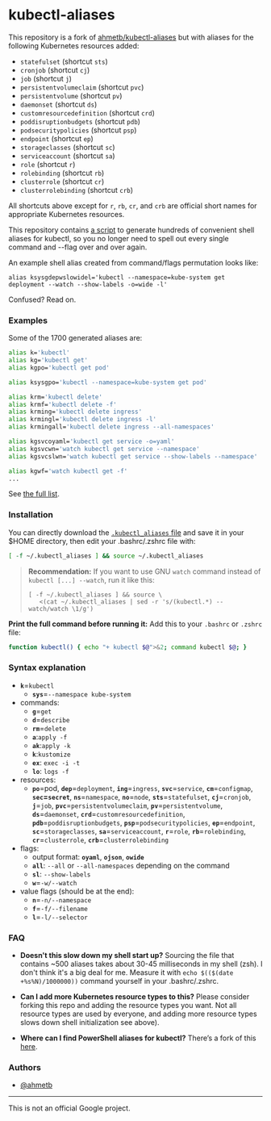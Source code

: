 # kubectl-aliases

This repository is a fork of [ahmetb/kubectl-aliases](https://github.com/ahmetb/kubectl-aliases) but with aliases for
the following Kubernetes resources added:

- `statefulset` (shortcut `sts`)
- `cronjob` (shortcut `cj`)
- `job` (shortcut `j`)
- `persistentvolumeclaim` (shortcut `pvc`)
- `persistentvolume` (shortcut `pv`)
- `daemonset` (shortcut `ds`)
- `customresourcedefinition` (shortcut `crd`)
- `poddisruptionbudgets` (shortcut `pdb`)
- `podsecuritypolicies` (shortcut `psp`)
- `endpoint` (shortcut `ep`)
- `storageclasses` (shortcut `sc`)
- `serviceaccount` (shortcut `sa`)
- `role` (shortcut `r`)
- `rolebinding` (shortcut `rb`)
- `clusterrole` (shortcut `cr`)
- `clusterrolebinding` (shortcut `crb`)

All shortcuts above except for `r`, `rb`, `cr`, and `crb` are official short names for appropriate Kubernetes 
resources.

This repository contains [a script](generate_aliases.py) to generate hundreds of
convenient shell aliases for kubectl, so you no longer need to spell out every single
command and --flag over and over again.

An example shell alias created from command/flags permutation looks like:

    alias ksysgdepwslowidel='kubectl --namespace=kube-system get deployment --watch --show-labels -o=wide -l'

Confused? Read on.

### Examples

Some of the 1700 generated aliases are:

```sh
alias k='kubectl'
alias kg='kubectl get'
alias kgpo='kubectl get pod'

alias ksysgpo='kubectl --namespace=kube-system get pod'

alias krm='kubectl delete'
alias krmf='kubectl delete -f'
alias krming='kubectl delete ingress'
alias krmingl='kubectl delete ingress -l'
alias krmingall='kubectl delete ingress --all-namespaces'

alias kgsvcoyaml='kubectl get service -o=yaml'
alias kgsvcwn='watch kubectl get service --namespace'
alias kgsvcslwn='watch kubectl get service --show-labels --namespace'

alias kgwf='watch kubectl get -f'
...
```

See [the full list](.kubectl_aliases).

### Installation

You can directly download the [`.kubectl_aliases` file](https://rawgit.com/ahmetb/kubectl-alias/master/.kubectl_aliases)
and save it in your $HOME directory, then edit your .bashrc/.zshrc file with:

```sh
[ -f ~/.kubectl_aliases ] && source ~/.kubectl_aliases
```

> **Recommendation:** If you want to use GNU `watch`  command instead of
> `kubectl [...] --watch`, run it like this:
>
>     [ -f ~/.kubectl_aliases ] && source \
>        <(cat ~/.kubectl_aliases | sed -r 's/(kubectl.*) --watch/watch \1/g')

**Print the full command before running it:** Add this to your `.bashrc` or
`.zshrc` file:

```sh
function kubectl() { echo "+ kubectl $@">&2; command kubectl $@; }
```

### Syntax explanation

* **`k`**=`kubectl`
  * **`sys`**=`--namespace kube-system`
* commands:
  * **`g`**=`get`
  * **`d`**=`describe`
  * **`rm`**=`delete`
  * **`a`**:`apply -f`
  * **`ak`**:`apply -k`
  * **`k`**:`kustomize`
  * **`ex`**: `exec -i -t`
  * **`lo`**: `logs -f`
* resources:
  * **`po`**=pod, **`dep`**=`deployment`, **`ing`**=`ingress`, **`svc`**=`service`, **`cm`**=`configmap`,
    **`sec`=`secret`**, **`ns`**=`namespace`, **`no`**=`node`, **`sts`**=`statefulset`, **`cj`**=`cronjob`,
    **`j`**=`job`, **`pvc`**=`persistentvolumeclaim`, **`pv`**=`persistentvolume`, **`ds`**=`daemonset`,
    **`crd`**=`customresourcedefinition`, **`pdb`**=`poddisruptionbudgets`, **`psp`**=`podsecuritypolicies`,
    **`ep`**=`endpoint`, **`sc`**=`storageclasses`, **`sa`**=`serviceaccount`, **`r`**=`role`,
    **`rb`**=`rolebinding`, **`cr`**=`clusterrole`, **`crb`**=`clusterrolebinding`
* flags:
  * output format: **`oyaml`**, **`ojson`**, **`owide`**
  * **`all`**: `--all` or `--all-namespaces` depending on the command
  * **`sl`**: `--show-labels`
  * **`w`**=`-w/--watch`
* value flags (should be at the end):
  * **`n`**=`-n/--namespace`
  * **`f`**=`-f/--filename`
  * **`l`**=`-l/--selector`
  
### FAQ

- **Doesn't this slow down my shell start up?** Sourcing the file that contains
~500 aliases takes about 30-45 milliseconds in my shell (zsh). I don't think
it's a big deal for me. Measure it with `echo $(($(date +%s%N)/1000000))`
command yourself in your .bashrc/.zshrc.

- **Can I add more Kubernetes resource types to this?** Please consider forking
  this repo and adding the resource types you want. Not all resource types are
  used by everyone, and adding more resource types slows down shell initialization
  see above).

- **Where can I find PowerShell aliases for kubectl?** There’s a fork of this
  [here](https://github.com/shanoor/kubectl-aliases-powershell).

### Authors

- [@ahmetb](https://twitter.com/ahmetb)

-----

This is not an official Google project.
